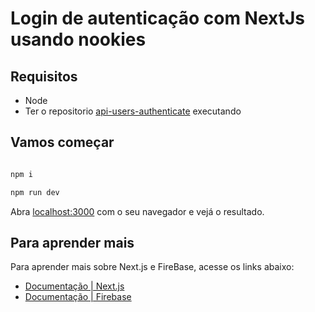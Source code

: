 # Login de autenticação com NextJs usando nookies

## Requisitos
- Node
- Ter o repositorio [api-users-authenticate](https://github.com/Jorge-Calheiros-de-Sousa/api-users-authenticate) executando



## Vamos começar
```bash

npm i

npm run dev

```

Abra [localhost:3000](http://localhost:3000 ) com o seu navegador e vejá o resultado.

## Para aprender mais

Para aprender mais sobre Next.js e FireBase, acesse os links abaixo:

- [Documentação | Next.js](https://nextjs.org/docs)
- [Documentação | Firebase](https://firebase.google.com/docs?gclid=Cj0KCQjwxIOXBhCrARIsAL1QFCZ1LD27_i9K-nEKbL5t7RO5llDksTbDH2V5EVJd1FOSZjxhQrT_8TsaAknMEALw_wcB&gclsrc=aw.ds)
 
